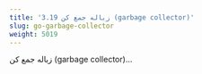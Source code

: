 ```yaml
---
title: '3.19 زباله جمع کن (garbage collector)'
slug: go-garbage-collector
weight: 5019
---
```


زباله جمع کن (garbage collector)...